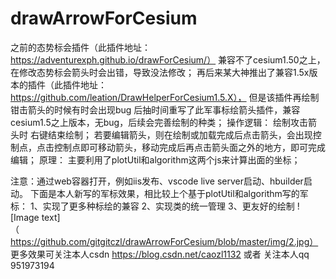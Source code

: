# drawArrowForCesium
之前的态势标会插件（此插件地址：https://adventurexph.github.io/drawForCesium/）
兼容不了cesium1.50之上，在修改态势标会箭头时会出错，导致没法修改；
再后来某大神推出了兼容1.5x版本的插件（此插件地址：https://github.com/leation/DrawHelperForCesium1.5.X），
但是该插件再绘制钳击箭头的时候有时会出现bug
后抽时间重写了此军事标绘箭头插件，兼容cesium1.5之上版本，无bug，后续会完善绘制的种类；
操作逻辑：
绘制攻击箭头时 右键结束绘制；
若要编辑箭头，则在绘制或加载完成后点击箭头，会出现控制点，点击控制点即可移动箭头，移动完成后再点击箭头面之外的地方，即可完成编辑；
原理：
主要利用了plotUtil和algorithm这两个js来计算出面的坐标；

注意：通过web容器打开，例如iis发布、vscode live server启动、hbuilder启动。
下面是本人新写的军标效果，相比较上个基于plotUtil和algorithm写的军标：
1、实现了更多种标绘的兼容
2、实现类的统一管理
3、更友好的绘制
![Image text]（https://github.com/gitgitczl/drawArrowForCesium/blob/master/img/2.jpg）
更多效果可关注本人csdn https://blog.csdn.net/caozl1132 或者 关注本人qq 951973194

